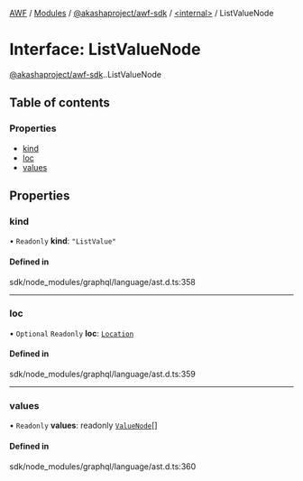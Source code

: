 [AWF](../README.md) / [Modules](../modules.md) / [@akashaproject/awf-sdk](../modules/akashaproject_awf_sdk.md) / [<internal\>](../modules/akashaproject_awf_sdk._internal_.md) / ListValueNode

# Interface: ListValueNode

[@akashaproject/awf-sdk](../modules/akashaproject_awf_sdk.md).[<internal>](../modules/akashaproject_awf_sdk._internal_.md).ListValueNode

## Table of contents

### Properties

- [kind](akashaproject_awf_sdk._internal_.ListValueNode.md#kind)
- [loc](akashaproject_awf_sdk._internal_.ListValueNode.md#loc)
- [values](akashaproject_awf_sdk._internal_.ListValueNode.md#values)

## Properties

### kind

• `Readonly` **kind**: ``"ListValue"``

#### Defined in

sdk/node_modules/graphql/language/ast.d.ts:358

___

### loc

• `Optional` `Readonly` **loc**: [`Location`](../classes/akashaproject_awf_sdk._internal_.Location.md)

#### Defined in

sdk/node_modules/graphql/language/ast.d.ts:359

___

### values

• `Readonly` **values**: readonly [`ValueNode`](../modules/akashaproject_awf_sdk._internal_.md#valuenode)[]

#### Defined in

sdk/node_modules/graphql/language/ast.d.ts:360

